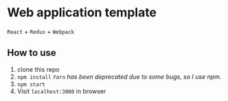 # Web application template

`React` + `Redux` + `Webpack`

## How to use

1. clone this repo
2. `npm install`
   *`Yarn` has been deprecated due to some bugs, so I use npm.*
3. `npm start`
4. Visit `localhost:3000` in browser
